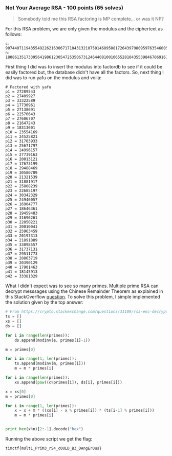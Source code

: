 ### Not Your Average RSA - 100 points (65 solves)

>  Somebody told me this RSA factoring is MP complete... or was it NP?

For this RSA problem, we are only given the modulus and the ciphertext as follows:

```
c: 9074407119435549226216306717104313210750146895081726439798095976354600576814818348656600684713830051655944443364224597709641982342039946659987121376590618828822446965847273448794324003758131816407702456966504389655568712152599077538994030379567217702587542326383955580601916478060973206347266442527564009737910
n: 18086135173395641986123054725350673124644081001065528104355398467069161310728333370888782472390469310073117314933010148415971838393130403883412870626619053053672200815153337045022984003065791405742151350233540671714100052962945261324862393058079670757430356345222006961306738393548705354069502196752913415352527
```

First thing I did was to insert the modulus into factordb to see if it could be easily factored but, the database didn't have all the factors. So, next thing I did was to run yafu on the modulus and voilá:

```
# Factored with yafu
p1 = 27289543
p2 = 27409927
p3 = 33322589
p4 = 17730961
p5 = 27138691
p6 = 22576643
p7 = 27606707
p8 = 21647243
p9 = 18313601
p10 = 23554169
p11 = 24525821
p12 = 31703933
p13 = 25671797
p14 = 24996157
p15 = 27739163
p16 = 20013121
p17 = 17673199
p18 = 29488469
p19 = 30580789
p20 = 21321539
p21 = 31881917
p22 = 25808239
p23 = 22685197
p24 = 30342329
p25 = 24946057
p26 = 16904777
p27 = 18646361
p28 = 19459483
p29 = 31696261
p30 = 22050221
p31 = 20010041
p32 = 25963459
p33 = 20197313
p34 = 21891889
p35 = 33098557
p36 = 31737131
p37 = 29511773
p38 = 28863719
p39 = 20390129
p40 = 17901463
p41 = 18145913
p42 = 33381329
```

What I didn't expect was to see so many primes. Multiple prime RSA can decrypt messsages using the Chinese Remainder Theorem as explained in this StackOverflow [question](https://crypto.stackexchange.com/questions/31109/rsa-enc-decryption-with-multiple-prime-modulus-using-crt). To solve this problem, I simple implemented the solution given by the top answer:

```python
# From https://crypto.stackexchange.com/questions/31109/rsa-enc-decryption-with-multiple-prime-modulus-using-crt
ts = []
xs = []
ds = []

for i in range(len(primes)):
	ds.append(modinv(e, primes[i]-1))

m = primes[0]

for i in range(1, len(primes)):
	ts.append(modinv(m, primes[i]))
	m = m * primes[i]

for i in range(len(primes)):
	xs.append(pow((c%primes[i]), ds[i], primes[i]))

x = xs[0]
m = primes[0]

for i in range(1, len(primes)):
	x = x + m * ((xs[i] - x % primes[i]) * (ts[i-1] % primes[i]))
	m = m * primes[i]


print hex(x%n)[2:-1].decode("hex")
```

Running the above script we get the flag:

```
timctf{mUlt1_PriM3_rS4_c0ULD_B3_DAngEr0us}
```
